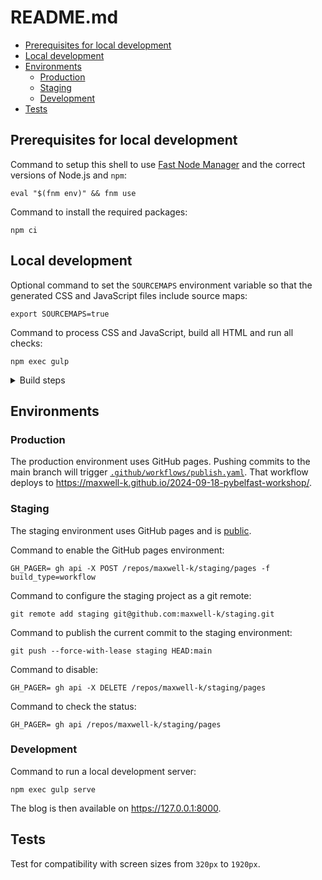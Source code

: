 # README.md

<!--
README.md
Copyright 2024 Keith Maxwell
SPDX-License-Identifier: CC0-1.0
-->

<!-- toc -->

- [Prerequisites for local development](#prerequisites-for-local-development)
- [Local development](#local-development)
- [Environments](#environments)
  - [Production](#production)
  - [Staging](#staging)
  - [Development](#development)
- [Tests](#tests)

<!-- tocstop -->

## Prerequisites for local development

Command to setup this shell to use [Fast Node Manager] and the correct versions
of Node.js and `npm`:

    eval "$(fnm env)" && fnm use

Command to install the required packages:

    npm ci

[Fast Node Manager]: https://github.com/Schniz/fnm

## Local development

Optional command to set the `SOURCEMAPS` environment variable so that the generated CSS
and JavaScript files include source maps:

    export SOURCEMAPS=true

Command to process CSS and JavaScript, build all HTML and run all checks:

    npm exec gulp

<details>
<summary>Build steps</summary>

Command to view build tasks

    npm exec gulp -- --tasks

Expected output:

<!--
[[[cog
from subprocess import run
completed = run(["npm", "exec", "gulp", "--", "--tasks"], capture_output=True, check=True)
lines = completed.stdout.decode().splitlines()
cog.outl()
cog.outl("```")
cog.outl("Tasks for …/gulpfile.js")
for line in lines[1:]:
    cog.outl(line)
cog.outl("```")
cog.outl()
]]] -->

```
Tasks for …/gulpfile.js
├─┬ default  Build then run all checks
│ └─┬ <series>
│   ├─┬ <parallel>
│   │ ├── js
│   │ └── css
│   ├── removeOutput
│   ├── pelican
│   └─┬ <parallel>
│     ├── djlintCheck
│     ├── djlintLint
│     ├── dprint
│     ├── purge
│     ├── renovateConfigValidator
│     ├── reuse
│     ├── stylelint
│     └── yamllint
└─┬ serve    Build, check then serve at http://127.0.0.1:8000 and watch for changes.
  └─┬ <series>
    ├─┬ <parallel>
    │ ├── js
    │ └── css
    ├── removeOutput
    ├── pelican
    ├─┬ <parallel>
    │ ├── djlintCheck
    │ ├── djlintLint
    │ ├── dprint
    │ ├── purge
    │ ├── renovateConfigValidator
    │ ├── reuse
    │ ├── stylelint
    │ └── yamllint
    └─┬ <parallel>
      ├── watchCss
      ├── watchJs
      └── pelicanListen
```

<!-- [[[end]]] -->

</details>

## Environments

### Production

The production environment uses GitHub pages. Pushing commits to the main branch
will trigger [`.github/workflows/publish.yaml`](/.github/workflows/publish.yaml). That workflow
deploys to
<https://maxwell-k.github.io/2024-09-18-pybelfast-workshop/>.

### Staging

The staging environment uses GitHub pages and is
[public](https://maxwell-k.github.io/staging/).

Command to enable the GitHub pages environment:

    GH_PAGER= gh api -X POST /repos/maxwell-k/staging/pages -f build_type=workflow

Command to configure the staging project as a git remote:

    git remote add staging git@github.com:maxwell-k/staging.git

Command to publish the current commit to the staging environment:

    git push --force-with-lease staging HEAD:main

Command to disable:

    GH_PAGER= gh api -X DELETE /repos/maxwell-k/staging/pages

Command to check the status:

    GH_PAGER= gh api /repos/maxwell-k/staging/pages

### Development

Command to run a local development server:

    npm exec gulp serve

The blog is then available on <https://127.0.0.1:8000>.

## Tests

Test for compatibility with screen sizes from `320px` to `1920px`.

<!-- vim: set filetype=markdown.htmlCommentNoSpell.markdown-toc.cog : -->
